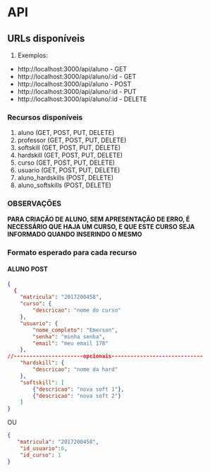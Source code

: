 # API

## URLs disponíveis
1. Exemplos:
  * http://localhost:3000/api/aluno - GET
  * http://localhost:3000/api/aluno/:id - GET 
  * http://localhost:3000/api/aluno - POST
  * http://localhost:3000/api/aluno/:id - PUT
  * http://localhost:3000/api/aluno/:id - DELETE

### Recursos disponíveis
1. aluno (GET, POST, PUT, DELETE)  
2. professor (GET, POST, PUT, DELETE)
3. softskill (GET, POST, PUT, DELETE)
4. hardskill (GET, POST, PUT, DELETE)
5. curso (GET, POST, PUT, DELETE)
6. usuario (GET, POST, PUT, DELETE)
7. aluno_hardskills (POST, DELETE)
8. aluno_softskills (POST, DELETE)

### OBSERVAÇÕES

**PARA CRIAÇÃO DE ALUNO, SEM APRESENTAÇÃO DE ERRO, É NECESSÁRIO QUE HAJA UM CURSO, E QUE ESTE CURSO SEJA INFORMADO QUANDO INSERINDO O MESMO**

### Formato esperado para cada recurso 
#### ALUNO POST
```json
{
  {   
    "matricula": "2017200458",
    "curso": {
        "descricao": "nome do curso"
    },
    "usuario": {
        "nome_completo": "Emerson",
        "senha": "minha senha",
        "email": "meu email 178"
    },
//----------------------opcionais-----------------------------
    "hardskill": {
        "descricao": "nome da hard"
    },
    "softskill": [
        {"descricao": "nova soft 1"},
        {"descricao": "nova soft 2"}
    ]
}
```
OU 
```json
{
   "matricula": "2017200458",
    "id_usuario":6,
    "id_curso": 1
}
```






